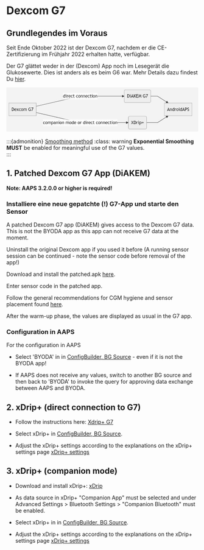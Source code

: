 # Dexcom G7


## Grundlegendes im Voraus

Seit Ende Oktober 2022 ist der Dexcom G7, nachdem er die CE-Zertifizierung im Frühjahr 2022 erhalten hatte, verfügbar.

Der G7 glättet weder in der (Dexcom) App noch im Lesegerät die Glukosewerte. Dies ist anders als es beim G6 war. Mehr Details dazu findest Du [hier](https://www.dexcom.com/en-us/faqs/why-does-past-cgm-data-look-different-from-past-data-on-receiver-and-follow-app).

![G7 english](../images/6fe30b84-227a-4bae-a9a5-527cee341dbf.png)

:::{admonition} [Smoothing method](../Usage/Smoothing-Blood-Glucose-Data)
:class: warning **Exponential Smoothing** **MUST** be enabled for meaningful use of the G7 values.  
:::

## 1.  Patched Dexcom G7 App (DiAKEM)

**Note: AAPS 3.2.0.0 or higher is required!**

### Installiere eine neue gepatchte (!) G7-App und starte den Sensor

A patched Dexcom G7 app (DiAKEM) gives access to the Dexcom G7 data. This is not the BYODA app as this app can not receive G7 data at the moment.

Uninstall the original Dexcom app if you used it before (A running sensor session can be continued - note the sensor code before removal of the app!)

Download and install the patched.apk [here](https://github.com/authorgambel/g7/releases).

Enter sensor code in the patched app.

Follow the general recommendations for CGM hygiene and sensor placement found [here](../Hardware/GeneralCGMRecommendation.md).

After the warm-up phase, the values are displayed as usual in the G7 app.

### Configuration in AAPS

For the configuration in AAPS
- Select 'BYODA' in in [ConfigBuilder, BG Source](../Configuration/Config-Builder.md#bg-source) - even if it is not the BYODA app!

- If AAPS does not receive any values, switch to another BG source and then back to 'BYODA' to invoke the query for approving data exchange between AAPS and BYODA.

## 2. xDrip+ (direct connection to G7)

- Follow the instructions here: [Xdrip+ G7](https://navid200.github.io/xDrip/docs/Dexcom/G7.html)
- Select  xDrip+ in [ConfigBuilder, BG Source](../Configuration/Config-Builder.md#bg-source).

- Adjust the xDrip+ settings according to the explanations on the xDrip+ settings page  [xDrip+ settings](../Configuration/xdrip.md)

## 3. xDrip+ (companion mode)

-   Download and install xDrip+: [xDrip](https://github.com/NightscoutFoundation/xDrip)
- As data source in xDrip+ "Companion App" must be selected and under Advanced Settings > Bluetooth Settings > "Companion Bluetooth" must be enabled.
-   Select  xDrip+ in in [ConfigBuilder, BG Source](../Configuration/Config-Builder.md#bg-source).

-   Adjust the xDrip+ settings according to the explanations on the xDrip+ settings page  [xDrip+ settings](../Configuration/xdrip.md) 
